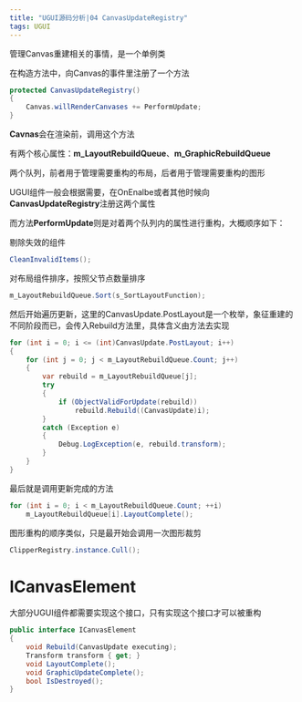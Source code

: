 ```yaml
---
title: "UGUI源码分析|04 CanvasUpdateRegistry"
tags: UGUI
---
```


管理Canvas重建相关的事情，是一个单例类

在构造方法中，向Canvas的事件里注册了一个方法

```c#
protected CanvasUpdateRegistry()
{
    Canvas.willRenderCanvases += PerformUpdate;
}
```

**Cavnas**会在渲染前，调用这个方法

有两个核心属性：**m_LayoutRebuildQueue**、**m_GraphicRebuildQueue**

两个队列，前者用于管理需要重构的布局，后者用于管理需要重构的图形

UGUI组件一般会根据需要，在OnEnalbe或者其他时候向**CanvasUpdateRegistry**注册这两个属性

而方法**PerformUpdate**则是对着两个队列内的属性进行重构，大概顺序如下：

剔除失效的组件

```c#
CleanInvalidItems();
```

对布局组件排序，按照父节点数量排序

```c#
m_LayoutRebuildQueue.Sort(s_SortLayoutFunction);
```

然后开始遍历更新，这里的CanvasUpdate.PostLayout是一个枚举，象征重建的不同阶段而已，会传入Rebuild方法里，具体含义由方法去实现

```c#
for (int i = 0; i <= (int)CanvasUpdate.PostLayout; i++)
{
	for (int j = 0; j < m_LayoutRebuildQueue.Count; j++)
    {
        var rebuild = m_LayoutRebuildQueue[j];
        try
        {
            if (ObjectValidForUpdate(rebuild))
                rebuild.Rebuild((CanvasUpdate)i);
        }
        catch (Exception e)
        {
            Debug.LogException(e, rebuild.transform);
        }
    }
}
```

最后就是调用更新完成的方法

```c#
for (int i = 0; i < m_LayoutRebuildQueue.Count; ++i)
    m_LayoutRebuildQueue[i].LayoutComplete();
```

图形重构的顺序类似，只是最开始会调用一次图形裁剪

```c#
ClipperRegistry.instance.Cull();
```

# ICanvasElement

大部分UGUI组件都需要实现这个接口，只有实现这个接口才可以被重构

```c#
public interface ICanvasElement
{
    void Rebuild(CanvasUpdate executing);
    Transform transform { get; }
    void LayoutComplete();
    void GraphicUpdateComplete();
    bool IsDestroyed();
}
```